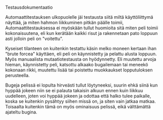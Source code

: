Testausdokumentaatio

Automaattitestauksen ulkopuolelle jäi testausta siitä miltä käyttöliittymä näyttää, ja miten hahmon liikkuminen pitkän päälle toimii, Automaattitestauksessa ei myöskään tullut huomioita sitä miten peli toimii kokonaisuutena, eli kun kerätään kaikki risut ja rakennetaan pato loppuun asti jolloin peli on "voitettu". 

Kyseiset tilanteen on kuitenkin testattu käsin melko moneen kertaan ihan "brute forcea" käyttäen, eli peli on käynnistetty ja pelattu alusta loppuun. Myös manuaalista mutaatiotestausta on hyödynnetty. Eli muutettu arvoja hieman, käynnistetty peli, katsottu alkaako bugailemaan tai meneekö kokonaan rikki, muutettu lisää tai poistettu muokkaukset lopputuloksen perusteella.

Bugeja pelissä ei lopulta hirveästi tullut löytyneeksi, suurin ehkä siinä kun hyppää jokeen niin se ei palauta takaisin alkuun ennen kuin liikkuu uudelleen, joten voi hyppää jokeen ja odottaa että halko tulee paikalle, koska se kuitenkin pysähtyy siihen missä on, ja siten vain jatkaa matkaa. Toisaalta kuitenkin tämä on myös ominaisuus pelissä, eikä välttämättä ajateltu bugina.
